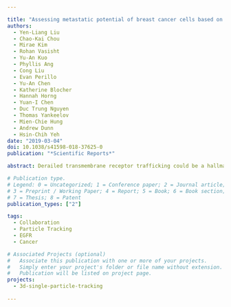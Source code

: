 ```yaml
---

title: "Assessing metastatic potential of breast cancer cells based on EGFR dynamics"
authors:
  - Yen-Liang Liu
  - Chao-Kai Chou
  - Mirae Kim
  - Rohan Vasisht
  - Yu-An Kuo
  - Phyllis Ang
  - Cong Liu
  - Evan Perillo
  - Yu-An Chen
  - Katherine Blocher
  - Hannah Horng
  - Yuan-I Chen
  - Duc Trung Nguyen
  - Thomas Yankeelov
  - Mien-Chie Hung
  - Andrew Dunn
  - Hsin-Chih Yeh
date: "2019-03-04"
doi: 10.1038/s41598-018-37625-0
publication: "*Scientific Reports*"

abstract: Derailed transmembrane receptor trafficking could be a hallmark of tumorigenesis and increased tumor invasiveness, but receptor dynamics have not been used to differentiate metastatic cancer cells from less invasive ones. Using single-particle tracking techniques, we developed a phenotyping assay named Transmembrane Receptor Dynamics (TReD), studied the dynamics of epidermal growth factor receptor (EGFR) in seven breast epithelial cell lines and developed a phenotyping assay named Transmembrane Receptor Dynamics (TReD). Here we show a clear evidence that increased EGFR diffusivity and enlarged EGFR confinement size in the plasma membrane (PM) are correlated with the enhanced metastatic potential in these cell lines. By comparing the TReD results with the gene expression profiles, we found a clear negative correlation between the EGFR diffusivities and the breast cancer luminal differentiation scores (r=−0.75). Upon the induction of epithelial-mesenchymal transition (EMT), EGFR diffusivity significantly increased for the non-tumorigenic MCF10A (99%) and the non-invasive MCF7 (56%) cells, but not for the highly metastatic MDA-MB-231 cell. We believe that the reorganization of actin filaments during EMT modified the PM structures, causing the receptor dynamics to change. TReD can thus serve as a new biophysical marker to probe the metastatic potential of cancer cells and even to monitor the transition of metastasis.

# Publication type.
# Legend: 0 = Uncategorized; 1 = Conference paper; 2 = Journal article;
# 3 = Preprint / Working Paper; 4 = Report; 5 = Book; 6 = Book section;
# 7 = Thesis; 8 = Patent
publication_types: ["2"]

tags:
  - Collaboration
  - Particle Tracking
  - EGFR
  - Cancer

# Associated Projects (optional)
#   Associate this publication with one or more of your projects.
#   Simply enter your project's folder or file name without extension.
#   Publication will be listed on project page.
projects:
  - 3d-single-particle-tracking
  
---
```

